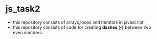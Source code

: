 # js_task2
* this repository consists of arrays,loops and iterators in javascript.
* this repository consists of code for creating **dashes (-)** between two even numbers.
